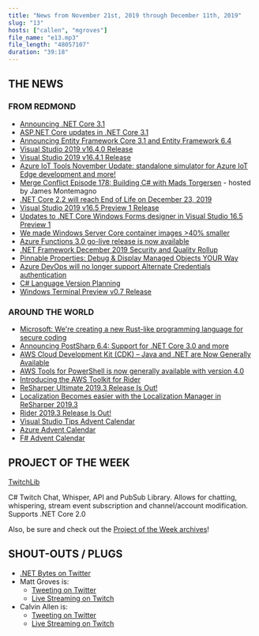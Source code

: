 ```yaml
---
title: "News from November 21st, 2019 through December 11th, 2019"
slug: "13"
hosts: ["callen", "mgroves"]
file_name: "e13.mp3"
file_length: "48057107"
duration: "39:18"
---
```


## THE NEWS

### FROM REDMOND

* [Announcing .NET Core 3.1](https://devblogs.microsoft.com/dotnet/announcing-net-core-3-1/)
* [ASP.NET Core updates in .NET Core 3.1](https://devblogs.microsoft.com/aspnet/asp-net-core-updates-in-net-core-3-1/)
* [Announcing Entity Framework Core 3.1 and Entity Framework 6.4](https://devblogs.microsoft.com/dotnet/announcing-entity-framework-core-3-1-and-entity-framework-6-4/)
* [Visual Studio 2019 v16.4.0 Release](https://docs.microsoft.com/en-us/visualstudio/releases/2019/release-notes#16.4.0)
* [Visual Studio 2019 v16.4.1 Release](https://docs.microsoft.com/en-us/visualstudio/releases/2019/release-notes#16.4.1)
* [Azure IoT Tools November Update: standalone simulator for Azure IoT Edge development and more!](https://devblogs.microsoft.com/visualstudio/azure-iot-tools-november-update-standalone-simulator-for-azure-iot-edge-development-and-more/)
* [Merge Conflict Episode 178: Building C# with Mads Torgersen](https://www.mergeconflict.fm/178) - hosted by James Montemagno
* [.NET Core 2.2 will reach End of Life on December 23, 2019](https://devblogs.microsoft.com/dotnet/net-core-2-2-will-reach-end-of-life-on-december-23-2019/)
* [Visual Studio 2019 v16.5 Preview 1 Release](https://docs.microsoft.com/en-us/visualstudio/releases/2019/release-notes-preview#16.5.0-pre.1.0)
* [Updates to .NET Core Windows Forms designer in Visual Studio 16.5 Preview 1](https://devblogs.microsoft.com/dotnet/updates-to-net-core-windows-forms-designer-in-visual-studio-16-5-preview-1/)
* [We made Windows Server Core container images >40% smaller](https://devblogs.microsoft.com/dotnet/we-made-windows-server-core-container-images-40-smaller/)
* [Azure Functions 3.0 go-live release is now available](https://azure.microsoft.com/en-us/updates/announcing-go-live-release-for-azure-functions-v3/)
* [.NET Framework December 2019 Security and Quality Rollup](https://devblogs.microsoft.com/dotnet/net-framework-december-2019-security-and-quality-rollup/)
* [Pinnable Properties: Debug & Display Managed Objects YOUR Way](https://devblogs.microsoft.com/visualstudio/pinnable-properties-debug-display-managed-objects-your-way/)
* [Azure DevOps will no longer support Alternate Credentials authentication](https://devblogs.microsoft.com/devops/azure-devops-will-no-longer-support-alternate-credentials-authentication/)
* [C# Language Version Planning](https://github.com/dotnet/csharplang/projects/4)
* [Windows Terminal Preview v0.7 Release](https://devblogs.microsoft.com/commandline/windows-terminal-preview-v0-7-release/)

### AROUND THE WORLD

* [Microsoft: We're creating a new Rust-like programming language for secure coding](https://www.zdnet.com/article/microsoft-were-creating-a-new-rust-based-programming-language-for-secure-coding/)
* [Announcing PostSharp 6.4: Support for .NET Core 3.0 and more](https://www.postsharp.net/blog/post/Announcing-PostSharp-64-Support-for-NET-Core)
* [AWS Cloud Development Kit (CDK) – Java and .NET are Now Generally Available](https://aws.amazon.com/blogs/aws/aws-cloud-development-kit-cdk-java-and-net-are-now-generally-available/)
* [AWS Tools for PowerShell is now generally available with version 4.0](https://aws.amazon.com/blogs/developer/aws-tools-for-powershell-is-now-generally-available-with-version-4-0/)
* [Introducing the AWS Toolkit for Rider](https://blog.jetbrains.com/dotnet/2019/12/02/introducing-the-aws-toolkit-for-rider/)
* [ReSharper Ultimate 2019.3 Release Is Out!](https://blog.jetbrains.com/dotnet/2019/12/11/resharper-ultimate-2019-3/)
* [Localization Becomes easier with the Localization Manager in ReSharper 2019.3](https://blog.jetbrains.com/dotnet/2019/12/09/localization-becomes-easier-localization-manager-resharper-2019-3/)
* [Rider 2019.3 Release Is Out!](https://blog.jetbrains.com/dotnet/2019/12/11/rider-2019-3/)
* [Visual Studio Tips Advent Calendar](https://www.visualstudiotips.co.uk/calendar/)
* [Azure Advent Calendar](https://azureadventcalendar.com/)
* [F# Advent Calendar](https://sergeytihon.com/2019/11/05/f-advent-calendar-in-english-2019/)

## PROJECT OF THE WEEK

[TwitchLib](https://github.com/TwitchLib/TwitchLib)

C# Twitch Chat, Whisper, API and PubSub Library. Allows for chatting, whispering, stream event subscription and channel/account modification. Supports .NET Core 2.0

Also, be sure and check out the [Project of the Week archives](https://www.dotnetbytes.fm/potw/)!

## SHOUT-OUTS / PLUGS

* [.NET Bytes on Twitter](https://twitter.com/dotnetbytes)
* Matt Groves is:
  * [Tweeting on Twitter](https://twitter.com/mgroves)
  * [Live Streaming on Twitch](https://www.twitch.tv/matthewdgroves)
* Calvin Allen is:
  * [Tweeting on Twitter](https://twitter.com/_CalvinAllen)
  * [Live Streaming on Twitch](https://www.twitch.tv/CalvinAAllen)
